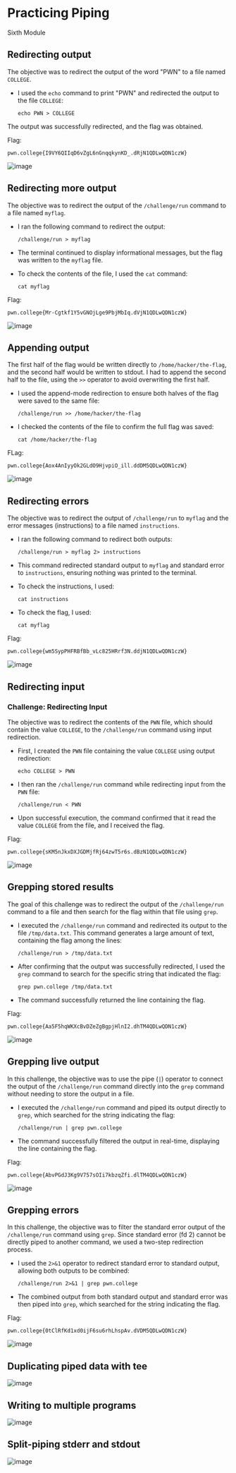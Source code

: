 # Practicing Piping

Sixth Module

## Redirecting output

The objective was to redirect the output of the word "PWN" to a file named `COLLEGE`.

   - I used the `echo` command to print "PWN" and redirected the output to the file `COLLEGE`:

     ```
     echo PWN > COLLEGE
     ```
     
The output was successfully redirected, and the flag was obtained.

 Flag:
 
```
pwn.college{I9VY6QIIqD6vZgL6nGnqqkynKD_.dRjN1QDLwQDN1czW}
```

![image](https://github.com/user-attachments/assets/cd789a51-8744-486d-bd66-8244a60258a7)

## Redirecting more output

The objective was to redirect the output of the `/challenge/run` command to a file named `myflag`.

   - I ran the following command to redirect the output:
     ```
     /challenge/run > myflag
     ```
   - The terminal continued to display informational messages, but the flag was written to the `myflag` file.

   - To check the contents of the file, I used the `cat` command:
     ```
     cat myflag
     ```

Flag:
```
pwn.college{Mr-Cgtkf1Y5vGNOjLge9PbjMbIq.dVjN1QDLwQDN1czW}
```

![image](https://github.com/user-attachments/assets/38de52df-94f9-4a62-a7bc-f5106f428ebf)

## Appending output


The first half of the flag would be written directly to `/home/hacker/the-flag`, and the second half would be written to stdout. I had to append the second half to the file, using the `>>` operator to avoid overwriting the first half.

   - I used the append-mode redirection to ensure both halves of the flag were saved to the same file:
     
     ```
     /challenge/run >> /home/hacker/the-flag
     ```
     
   - I checked the contents of the file to confirm the full flag was saved:
     
     ```
     cat /home/hacker/the-flag
     ```
     
FLag:

```
pwn.college{Aox4AnIyyOk2GLdO9HjvpiO_ill.ddDM5QDLwQDN1czW}
```

![image](https://github.com/user-attachments/assets/a321ba7c-72c2-430e-8eed-652e61034369)

## Redirecting errors

The objective was to redirect the output of `/challenge/run` to `myflag` and the error messages (instructions) to a file named `instructions`.

   - I ran the following command to redirect both outputs:
     ```
     /challenge/run > myflag 2> instructions
     ```
   - This command redirected standard output to `myflag` and standard error to `instructions`, ensuring nothing was printed to the terminal.

   - To check the instructions, I used:
     ```
     cat instructions
     ```
   - To check the flag, I used:
     ```
     cat myflag
     ```
 Flag:
```
pwn.college{wm5SypPHFRBfBb_vLc825HRrf3N.ddjN1QDLwQDN1czW}
```

![image](https://github.com/user-attachments/assets/b606e58f-8e72-4709-a3ba-5b41412a8aa7)

## Redirecting input


### Challenge: Redirecting Input

The objective was to redirect the contents of the `PWN` file, which should contain the value `COLLEGE`, to the `/challenge/run` command using input redirection.

   - First, I created the `PWN` file containing the value `COLLEGE` using output redirection:
     ```
     echo COLLEGE > PWN
     ```

   - I then ran the `/challenge/run` command while redirecting input from the `PWN` file:
     ```
     /challenge/run < PWN
     ```

   - Upon successful execution, the command confirmed that it read the value `COLLEGE` from the file, and I received the flag.

 Flag:
```
pwn.college{sKM5nJkxDXJGDMjfRj64zwT5r6s.dBzN1QDLwQDN1czW}
```

![image](https://github.com/user-attachments/assets/81490563-6a69-4996-b3c5-009eb70dd6db)

## Grepping stored results

The goal of this challenge was to redirect the output of the `/challenge/run` command to a file and then search for the flag within that file using `grep`.

   - I executed the `/challenge/run` command and redirected its output to the file `/tmp/data.txt`. This command generates a large amount of text, containing the flag among the lines:
     ```
     /challenge/run > /tmp/data.txt
     ```

   - After confirming that the output was successfully redirected, I used the `grep` command to search for the specific string that indicated the flag:
     ```
     grep pwn.college /tmp/data.txt
     ```

   - The command successfully returned the line containing the flag.

 Flag:
```
pwn.college{Aa5F5hqWKXcBvDZeZgBgpjHlnI2.dhTM4QDLwQDN1czW}
```

![image](https://github.com/user-attachments/assets/76e8d44a-55b0-491e-b14f-81e358d9acbb)

## Grepping live output

In this challenge, the objective was to use the pipe (`|`) operator to connect the output of the `/challenge/run` command directly into the `grep` command without needing to store the output in a file.

   - I executed the `/challenge/run` command and piped its output directly to `grep`, which searched for the string indicating the flag:
     ```
     /challenge/run | grep pwn.college
     ```

   - The command successfully filtered the output in real-time, displaying the line containing the flag.

 Flag:
```
pwn.college{AbvPGdJ3Kg9V757sOIi7kbzqZfi.dlTM4QDLwQDN1czW}
```

![image](https://github.com/user-attachments/assets/b89e67db-ddc6-40be-b022-dad78d097b2c)

## Grepping errors

In this challenge, the objective was to filter the standard error output of the `/challenge/run` command using `grep`. Since standard error (fd 2) cannot be directly piped to another command, we used a two-step redirection process.

   - I used the `2>&1` operator to redirect standard error to standard output, allowing both outputs to be combined:
     ```
     /challenge/run 2>&1 | grep pwn.college
     ```

   - The combined output from both standard output and standard error was then piped into `grep`, which searched for the string indicating the flag.

 Flag:
```
pwn.college{0tClRfKd1xd0ijF6su6rhLhspAv.dVDM5QDLwQDN1czW}
```

![image](https://github.com/user-attachments/assets/d3f6de30-440f-47c2-9293-f4ed4405ce71)

## Duplicating piped data with tee

![image](https://github.com/user-attachments/assets/1daf2c8a-0446-4572-b160-eb0575328396)

## Writing to multiple programs

![image](https://github.com/user-attachments/assets/2f92ae64-2c3f-41f3-88d9-98c126d39c0c)

## Split-piping stderr and stdout

![image](https://github.com/user-attachments/assets/b7213bc8-d627-49bd-8e47-1dfa94f430bc)

